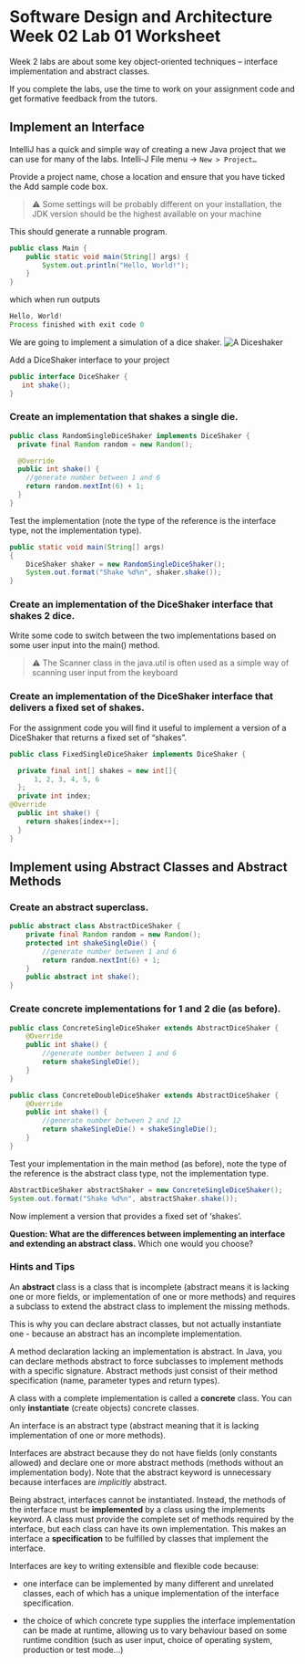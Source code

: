 ﻿# Software Design and Architecture Week 02 Lab 01 Worksheet

Week 2 labs are about some key object-oriented techniques – interface implementation and abstract classes.

If you complete the labs, use the time to work on your assignment code and get formative feedback from the tutors.

## Implement an Interface
IntelliJ has a quick and simple way of creating a new Java project that we can use for many of the labs.
Intelli-J File menu -> `New > Project…`

Provide a project name, chose a location and ensure that you have ticked the Add sample code box.

> ⚠ Some settings will be probably different on your installation, the JDK version should be the highest available on your machine

This should generate a runnable program.
```java
public class Main {
    public static void main(String[] args) {
        System.out.println("Hello, World!");
    }
}
```

which when run outputs
```java
Hello, World!
Process finished with exit code 0
```
We are going to implement a simulation of a dice shaker.
![A Diceshaker](images/diceshaker.png)

Add a DiceShaker interface to your project
```java
public interface DiceShaker {
   int shake();
}
```

### Create an implementation that shakes a single die.
```java
public class RandomSingleDiceShaker implements DiceShaker {
  private final Random random = new Random();

  @Override
  public int shake() {
    //generate number between 1 and 6
    return random.nextInt(6) + 1;
  }
}
```
Test the implementation (note the type of the reference is the interface type, not the implementation type).

```java
public static void main(String[] args)
{
    DiceShaker shaker = new RandomSingleDiceShaker();
    System.out.format("Shake %d%n", shaker.shake());
}
```

### Create an implementation of the DiceShaker interface that shakes 2 dice.

Write some code to switch between the two implementations based on some user input into the main() method.
> ⚠ The Scanner class in the java.util is often used as a simple way of scanning user input from the keyboard

### Create an implementation of the DiceShaker interface that delivers a fixed set of shakes.

For the assignment code you will find it useful to implement a version of a DiceShaker that returns a fixed set of “shakes”.

```java
public class FixedSingleDiceShaker implements DiceShaker {

  private final int[] shakes = new int[]{
      1, 2, 3, 4, 5, 6
  };
  private int index;
@Override
  public int shake() {
    return shakes[index++];
  }
}
```

## Implement using Abstract Classes and Abstract Methods

### Create an abstract superclass.
```java
public abstract class AbstractDiceShaker {
    private final Random random = new Random();
    protected int shakeSingleDie() {
        //generate number between 1 and 6
        return random.nextInt(6) + 1;
    }
    public abstract int shake();
}
```
### Create concrete implementations for 1 and 2 die (as before).
```java
public class ConcreteSingleDiceShaker extends AbstractDiceShaker {
    @Override
    public int shake() {
        //generate number between 1 and 6
        return shakeSingleDie();
    }
}

public class ConcreteDoubleDiceShaker extends AbstractDiceShaker {
    @Override
    public int shake() {
        //generate number between 2 and 12
        return shakeSingleDie() + shakeSingleDie();
    }
}
```

Test your implementation in the main method (as before), note the type of the reference is the abstract class type, not the implementation type.
```java
AbstractDiceShaker abstractShaker = new ConcreteSingleDiceShaker();
System.out.format("Shake %d%n", abstractShaker.shake());
```

Now implement a version that provides a fixed set of ‘shakes’.

**Question: What are the differences between implementing an interface and extending an abstract class.**
Which one would you choose?

### Hints and Tips

An **abstract** class is a class that is incomplete (abstract means it is lacking one or more fields, or implementation of one or more methods) and requires a subclass to extend the abstract class to implement the missing methods.

This is why you can declare abstract classes, but not actually instantiate one - because an abstract has an incomplete implementation.

A method declaration lacking an implementation is abstract. In Java, you can declare methods abstract to force subclasses to implement methods with a specific signature. Abstract methods just consist of their method specification (name, parameter types and return types).

A class with a complete implementation is called a **concrete** class. You can only **instantiate** (create objects) concrete classes.

An interface is an abstract type (abstract meaning that it is lacking implementation of one or more methods).

Interfaces are abstract because they do not have fields (only constants allowed) and declare one or more abstract methods (methods without an implementation body). Note that the abstract keyword is unnecessary because interfaces are *implicitly* abstract.

Being abstract, interfaces cannot be instantiated. Instead, the methods of the interface must be **implemented** by a class using the implements keyword. A class must provide the complete set of methods required by the interface, but each class can have its own implementation. This makes an interface a **specification** to be fulfilled by classes that implement the interface.

Interfaces are key to writing extensible and flexible code because:

- one interface can be implemented by many different and unrelated classes, each of which has a unique implementation of the interface specification.

- the choice of which concrete type supplies the interface implementation can be made at runtime, allowing us to vary behaviour based on some runtime condition (such as user input, choice of operating system, production or test mode...)



